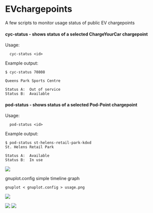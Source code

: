 # EVchargepoints
A few scripts to monitor usage status of public EV chargepoints

#### cyc-status - shows status of a selected ChargeYourCar chargepoint

  Usage:  
      
      cyc-status <id>
  
  Example output: 
    
    $ cyc-status 70808
    
    Queens Park Sports Centre

    Status A:  Out of service
    Status B:  Available

#### pod-status - shows status of a selected Pod-Point chargepoint

  Usage:  
      
      pod-status <id>
  
  Example output: 
    
    $ pod-status st-helens-retail-park-kdxd
    St. Helens Retail Park

    Status A:  Available
    Status B:  In use

![](https://scontent-lhr3-1.xx.fbcdn.net/v/t1.0-9/52432290_10157265707852112_4163778606570405888_n.jpg?_nc_cat=111&_nc_ht=scontent-lhr3-1.xx&oh=42a736e93a3d921114875829f2fd6a14&oe=5D17CDFC)

gnuplot.config    simple timeline graph

    gnuplot < gnuplot.config > usage.png
    
![](https://i.imgur.com/AcJe8gVm.png)

![](https://scontent-lhr3-1.xx.fbcdn.net/v/t1.0-9/52793050_10157265708122112_3410643824790208512_n.jpg?_nc_cat=110&_nc_ht=scontent-lhr3-1.xx&oh=5584488b423b92515a9030c29f449b36&oe=5D1B2007)
![](https://scontent-lhr3-1.xx.fbcdn.net/v/t1.0-9/52681970_10157265708337112_8531471054785216512_n.jpg?_nc_cat=111&_nc_ht=scontent-lhr3-1.xx&oh=eea73038f7e6537b0873b91b046ef15f&oe=5CDEF7A5)

